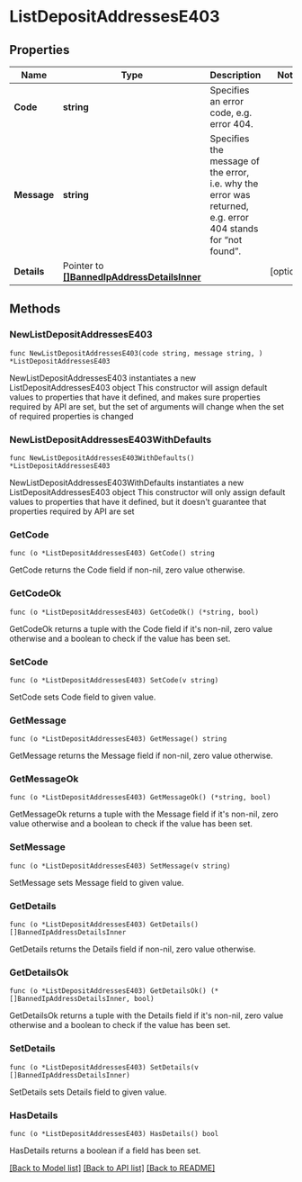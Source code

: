 # ListDepositAddressesE403

## Properties

Name | Type | Description | Notes
------------ | ------------- | ------------- | -------------
**Code** | **string** | Specifies an error code, e.g. error 404. | 
**Message** | **string** | Specifies the message of the error, i.e. why the error was returned, e.g. error 404 stands for “not found”. | 
**Details** | Pointer to [**[]BannedIpAddressDetailsInner**](BannedIpAddressDetailsInner.md) |  | [optional] 

## Methods

### NewListDepositAddressesE403

`func NewListDepositAddressesE403(code string, message string, ) *ListDepositAddressesE403`

NewListDepositAddressesE403 instantiates a new ListDepositAddressesE403 object
This constructor will assign default values to properties that have it defined,
and makes sure properties required by API are set, but the set of arguments
will change when the set of required properties is changed

### NewListDepositAddressesE403WithDefaults

`func NewListDepositAddressesE403WithDefaults() *ListDepositAddressesE403`

NewListDepositAddressesE403WithDefaults instantiates a new ListDepositAddressesE403 object
This constructor will only assign default values to properties that have it defined,
but it doesn't guarantee that properties required by API are set

### GetCode

`func (o *ListDepositAddressesE403) GetCode() string`

GetCode returns the Code field if non-nil, zero value otherwise.

### GetCodeOk

`func (o *ListDepositAddressesE403) GetCodeOk() (*string, bool)`

GetCodeOk returns a tuple with the Code field if it's non-nil, zero value otherwise
and a boolean to check if the value has been set.

### SetCode

`func (o *ListDepositAddressesE403) SetCode(v string)`

SetCode sets Code field to given value.


### GetMessage

`func (o *ListDepositAddressesE403) GetMessage() string`

GetMessage returns the Message field if non-nil, zero value otherwise.

### GetMessageOk

`func (o *ListDepositAddressesE403) GetMessageOk() (*string, bool)`

GetMessageOk returns a tuple with the Message field if it's non-nil, zero value otherwise
and a boolean to check if the value has been set.

### SetMessage

`func (o *ListDepositAddressesE403) SetMessage(v string)`

SetMessage sets Message field to given value.


### GetDetails

`func (o *ListDepositAddressesE403) GetDetails() []BannedIpAddressDetailsInner`

GetDetails returns the Details field if non-nil, zero value otherwise.

### GetDetailsOk

`func (o *ListDepositAddressesE403) GetDetailsOk() (*[]BannedIpAddressDetailsInner, bool)`

GetDetailsOk returns a tuple with the Details field if it's non-nil, zero value otherwise
and a boolean to check if the value has been set.

### SetDetails

`func (o *ListDepositAddressesE403) SetDetails(v []BannedIpAddressDetailsInner)`

SetDetails sets Details field to given value.

### HasDetails

`func (o *ListDepositAddressesE403) HasDetails() bool`

HasDetails returns a boolean if a field has been set.


[[Back to Model list]](../README.md#documentation-for-models) [[Back to API list]](../README.md#documentation-for-api-endpoints) [[Back to README]](../README.md)


